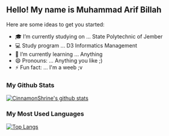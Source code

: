 ## Hello! My name is Muhammad Arif Billah

Here are some ideas to get you started:

- 🎓 I’m currently studying on ... State Polytechnic of Jember
- 💻 Study program ... D3 Informatics Management
- 🌱 I’m currently learning ... Anything
- 😄 Pronouns: ... Anything you like ;)
- ⚡ Fun fact: ... I'm a weeb ;v

### My Github Stats
[![CinnamonShrine's github stats](https://github-readme-stats.vercel.app/api?username=CinnamonShrine&theme=react)](https://github.com/anuraghazra/github-readme-stats)

### My Most Used Languages
[![Top Langs](https://github-readme-stats.vercel.app/api/top-langs/?username=CinnamonShrine&theme=react&layout=compact)](https://github.com/KeepSOBP?tab=repositories)
